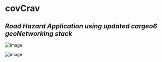 # covCrav
## _Road Hazard Application using updated cargeo6 geoNetworking stack_

![image](https://user-images.githubusercontent.com/27281438/164968394-4fa95937-9015-4471-9cfc-bf14e666fc4f.png)



![image](https://user-images.githubusercontent.com/27281438/164968028-d5a6ada9-dd25-4ac0-b4f1-1881bcf6de7c.png)
